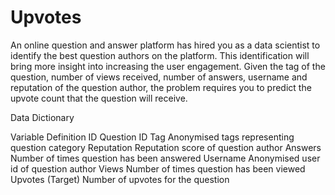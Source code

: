 # Upvotes

An online question and answer platform has hired you as a data scientist to identify the best question authors on the platform. This identification will bring more insight into increasing the user engagement. Given the tag of the question, number of views received, number of answers, username and reputation of the question author, the problem requires you to predict the upvote count that the question will receive.

Data Dictionary
 

Variable	Definition
ID	      Question ID
Tag	      Anonymised tags representing question category
Reputation	Reputation score of question author
Answers	    Number of times question has been answered
Username	  Anonymised user id of question author
Views     	Number of times question has been viewed
Upvotes	
(Target)    Number of upvotes for the question
